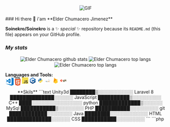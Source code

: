 <div align="center"><img align="center" alt="GIF" src="https://github.com/abhisheknaiidu/abhisheknaiidu/blob/master/code.gif?raw=true" width="350" /></div>
<br>
### Hi there 👋 i'am **Elder Chumacero Jimenez**

**Soinekro/Soinekro** is a ✨ _special_ ✨ repository because its `README.md` (this file) appears on your GitHub profile.


<h3><i>My stats</i></h3>
<p align='center'>
  <img align="center" src="https://github-readme-stats.vercel.app/api?username=Soinekro&theme=dark&show_icons=true" alt="Elder Chumacero github stats"/>&nbsp;<img align="center" src="https://github-readme-stats.vercel.app/api/top-langs/?username=Soinekro" alt="Elder Chumacero top langs" height="205">
<img align="center" src="https://metrics.lecoq.io/Soinekro?template=classic" alt="Elder Chumacero top langs"></p>
  
**Languages and Tools:**    
  <code><img height="20" src="https://raw.githubusercontent.com/github/explore/80688e429a7d4ef2fca1e82350fe8e3517d3494d/topics/javascript/javascript.png"></code>
  <code><img height="20" src="https://raw.githubusercontent.com/github/explore/80688e429a7d4ef2fca1e82350fe8e3517d3494d/topics/cpp/cpp.png"></code>
  <code><img height="20" src="https://raw.githubusercontent.com/github/explore/80688e429a7d4ef2fca1e82350fe8e3517d3494d/topics/python/python.png"></code>
  <code><img height="20" src="https://raw.githubusercontent.com/github/explore/80688e429a7d4ef2fca1e82350fe8e3517d3494d/topics/mysql/mysql.png"></code>
  <code><img height="20" src="https://raw.githubusercontent.com/github/explore/80688e429a7d4ef2fca1e82350fe8e3517d3494d/topics/firebase/firebase.png"></code>
  <code><img height="20" src="https://raw.githubusercontent.com/github/explore/80688e429a7d4ef2fca1e82350fe8e3517d3494d/topics/git/git.png"></code>
  <code><img align="left" alt="Visual Studio Code" width="26px" src="https://raw.githubusercontent.com/github/explore/80688e429a7d4ef2fca1e82350fe8e3517d3494d/topics/visual-studio-code/visual-studio-code.png" /></code>
  <img align="left" alt="HTML5" width="26px" src="https://raw.githubusercontent.com/github/explore/80688e429a7d4ef2fca1e82350fe8e3517d3494d/topics/html/html.png" />
<div align="center">
  **Skils**
```text
    Unity3d          ████████▒░░░░░░░░░░░
    Laravel 8        ██████████████░░░░░░
    JavaScript       ██████████▒░░░░░░░░░   
    C++              ████░░░░░░░░░░░░░░░░
    python           █████████████▒░░░░░░ 
    MySql            ███████████▒░░░░░░░░
    PHP              ███████████░░░░░░░░░
    git              ████████████░░░░░░░░
    Java             ████████░░░░░░░░░░░░
    HTML             ██████████████░░░░░░
    CSS              ███████████░░░░░░░░░
```
```php
<?php
namespace Soinekro;
class About extends Me
{
    public function Conocimiento_diario()
    {
        return [
            Php::class,
            Javascript::class,
            Laravel::class,
            Vuejs::class,
            LiveWire::class,
            TailwindCss::class,
            Jetstream::class,
        ];
    }
    public function MetaFutura()
    {
        return 'Ser un Gran desarrollador de Software Especializado en WEB y Videojuegos.';
    }
}
```
</div>
